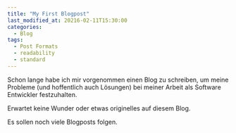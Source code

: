 ```yaml
---
title: "My First Blogpost"
last_modified_at: 20216-02-11T15:30:00
categories:
  - Blog
tags:
  - Post Formats
  - readability
  - standard
---
```


Schon lange habe ich mir vorgenommen einen Blog zu schreiben, um meine Probleme (und hoffentlich auch Lösungen) bei meiner Arbeit als Software Entwickler festzuhalten.

Erwartet keine Wunder oder etwas originelles auf diesem Blog.

Es sollen noch viele Blogposts folgen.